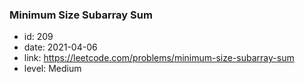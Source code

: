 ### Minimum Size Subarray Sum

* id: 209
* date: 2021-04-06
* link: https://leetcode.com/problems/minimum-size-subarray-sum
* level: Medium
